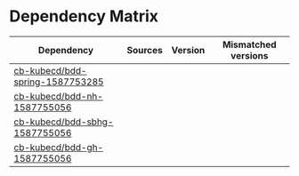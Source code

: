 # Dependency Matrix

Dependency | Sources | Version | Mismatched versions
---------- | ------- | ------- | -------------------
[cb-kubecd/bdd-spring-1587753285](https://github.com/cb-kubecd/bdd-spring-1587753285.git) |  | []() | 
[cb-kubecd/bdd-nh-1587755056](https://github.com/cb-kubecd/bdd-nh-1587755056.git) |  | []() | 
[cb-kubecd/bdd-sbhg-1587755056](https://github.com/cb-kubecd/bdd-sbhg-1587755056.git) |  | []() | 
[cb-kubecd/bdd-gh-1587755056](https://github.com/cb-kubecd/bdd-gh-1587755056.git) |  | []() | 
